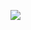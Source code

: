 <!--
id: 3972277479
link: http://jreed91.tumblr.com/post/3972277479/supermoon
slug: supermoon
date: Sat Mar 19 2011 20:49:14 GMT-0500 (CDT)
publish: 2011-03-019
tags: 
title: Supermoon
-->


![](http://31.media.tumblr.com/tumblr_lic2e5gzGK1qi8pkco1_1280.jpg)

